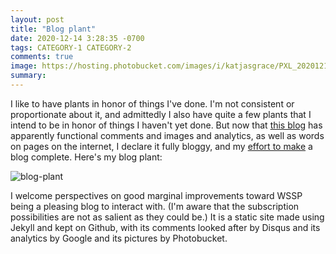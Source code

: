 ```yaml
---
layout: post
title: "Blog plant"
date: 2020-12-14 3:28:35 -0700
tags: CATEGORY-1 CATEGORY-2
comments: true
image: https://hosting.photobucket.com/images/i/katjasgrace/PXL_20201214_082858652.jpg
summary:
---
```

I like to have plants in honor of things I've done. I'm not consistent or proportionate about it, and admittedly I also have quite a few plants that I intend to be in honor of things I haven't yet done. But now that [this blog](http://worldspiritsockpuppet.com/) has apparently functional comments and images and analytics, as well as words on pages on the internet, I declare it fully bloggy, and my [effort to make](https://worldspiritsockpuppet.com/2020/10/25/new-blog.html) a blog complete. Here's my blog plant:

![blog-plant](https://hosting.photobucket.com/images/i/katjasgrace/PXL_20201214_082858652.jpg)

I welcome perspectives on good marginal improvements toward WSSP being a pleasing blog to interact with. (I'm aware that the subscription possibilities are not as salient as they could be.) It is a static site made using Jekyll and kept on Github, with its comments looked after by Disqus and its analytics by Google and its pictures by Photobucket.

